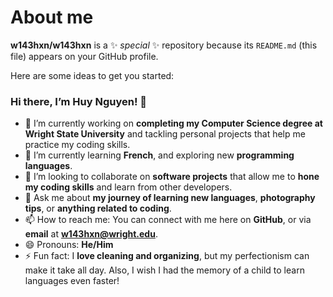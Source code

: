  # About me


**w143hxn/w143hxn** is a ✨ _special_ ✨ repository because its `README.md` (this file) appears on your GitHub profile.

Here are some ideas to get you started:

### Hi there, I’m Huy Nguyen! 👋

- 🔭 I’m currently working on **completing my Computer Science degree at Wright State University** and tackling personal projects that help me practice my coding skills.
- 🌱 I’m currently learning **French**, and exploring new **programming languages**.
- 👯 I’m looking to collaborate on **software projects** that allow me to **hone my coding skills** and learn from other developers.
- 💬 Ask me about **my journey of learning new languages**, **photography tips**, or **anything related to coding**.
- 📫 How to reach me: You can connect with me here on **GitHub**, or via **email** at **w143hxn@wright.edu**.
- 😄 Pronouns: **He/Him**
- ⚡ Fun fact: I **love cleaning and organizing**, but my perfectionism can make it take all day. Also, I wish I had the memory of a child to learn languages even faster!



